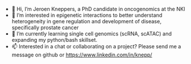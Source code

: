 - 👋 Hi, I’m Jeroen Kneppers, a PhD candidate in oncogenomics at the NKI
- 👀 I’m interested in epigenetic interactions to better understand heterogeneity in gene regulation and development of disease, specifically prostate cancer
- 🌱 I’m currently learning single cell genomics (scRNA, scATAC) and expanding my python/bash skillset.
- 📫 Interested in a chat or collaborating on a project? Please send me a message on github or https://www.linkedin.com/in/knepp/

<!---
jknp/jknp is a ✨ special ✨ repository because its `README.md` (this file) appears on your GitHub profile.
You can click the Preview link to take a look at your changes.
--->
